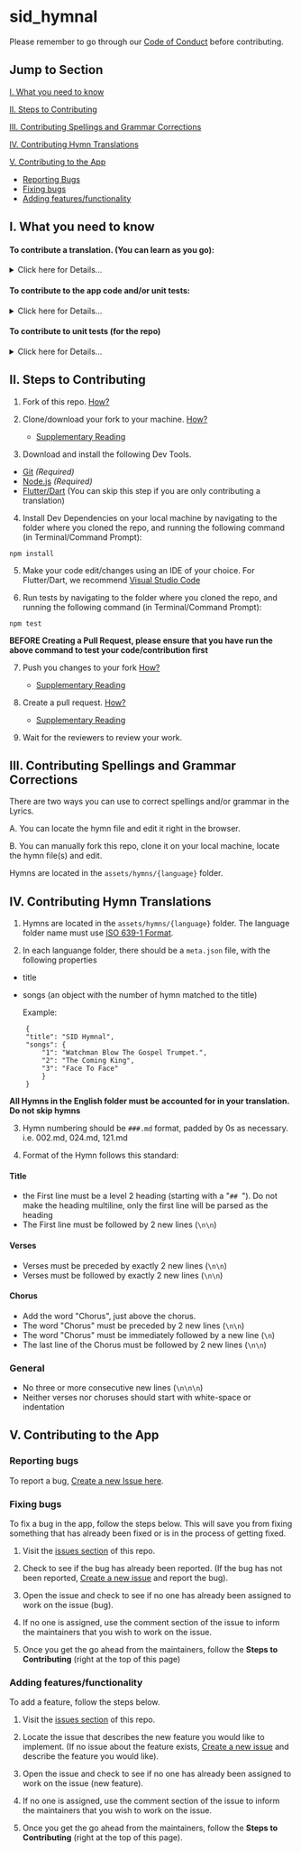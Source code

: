 # sid_hymnal 

Please remember to go through our [Code of Conduct](https://github.com/sidadventist/sid_hymnal/blob/master/CODE_OF_CONDUCT.md) before contributing. 
## Jump to Section

[I. What you need to know](#i-what-you-need-to-know)

[II. Steps to Contributing](#ii-steps-to-contributing)

[III. Contributing Spellings and Grammar Corrections](#iii-contributing-spellings-and-grammar-corrections)

[IV. Contributing Hymn Translations](#iv-contributing-hymn-translations)

[V. Contributing to the App](#v-contributing-to-the-app)

  - [Reporting Bugs](#reporting-bugs)
  - [Fixing bugs]("fixing-bugs)
  - [Adding features/functionality](#adding-featuresfunctionality)


## I. What you need to know


#### To contribute a translation. (You can learn as you go):

<details>
    <summary>Click here for Details...</summary>


1. Git *(Minimal)* [Tutorial](https://guides.github.com/introduction/git-handbook/)
2. Markdown *(Minimal)* [Tutorial](https://guides.github.com/features/mastering-markdown/)
3. JSON *(Minimal)* [Tutorial](https://www.w3schools.com/js/js_json_intro.asp)

</details>

#### To contribute to the app code and/or unit tests:   
<details>
    <summary>Click here for Details...</summary>
    
    
1. Git *(Proficient)* [Tutorial](https://guides.github.com/introduction/git-handbook/)
2. Markdown *(Minimal)* [Tutorial](https://guides.github.com/features/mastering-markdown/)
3. JSON *(Proficient)* [Tutorial](https://www.w3schools.com/js/js_json_intro.asp)
4. Dart/Flutter. *(Proficient or Expert)* [Tutorial](https://flutter.dev/docs/reference/tutorials)
5. Node.js *(Proficient)* [Tutorial](https://www.w3schools.com/nodejs/)
6. Be familiar with [Android Studio](https://developer.android.com/studio)
7. Be familiar with [XCode](https://developer.apple.com/xcode/)

Good to also know:

8. [Java](https://www.java.com/)
9. [Kotlin](https://kotlinlang.org/)
10. [Objective-C](https://developer.apple.com/library/archive/documentation/Cocoa/Conceptual/ProgrammingWithObjectiveC/Introduction/Introduction.html)
11. [Swift](https://developer.apple.com/swift/)

</details>


    
#### To contribute to unit tests (for the repo)
<details>
    <summary>Click here for Details...</summary>
  
  
1. Git *(Proficient)* [Tutorial](https://guides.github.com/introduction/git-handbook/)
2. Markdown *(Minimal)* [Tutorial](https://guides.github.com/features/mastering-markdown/)
3. JSON *(Proficient)* [Tutorial](https://www.w3schools.com/js/js_json_intro.asp)
4. YAML *(Minimal)* [Tutorial](https://yaml.org/)
5. Node.js *(Proficient)* [Tutorial](https://www.w3schools.com/nodejs/)
5. Jasmine *(Proficient)* [Link](https://jasmine.github.io/pages/getting_started.html)

</details>

## II. Steps to Contributing

1. Fork of this repo. [How?](https://guides.github.com/activities/forking/#fork) 

2. Clone/download your fork to your machine. [How?](https://guides.github.com/activities/forking/#clone) 
    - [Supplementary Reading](https://help.github.com/en/github/creating-cloning-and-archiving-repositories/cloning-a-repository)

3. Download and install the following Dev Tools.
  - [Git](https://git-scm.com/downloads) *(Required)*
  - [Node.js](https://nodejs.org/en/download/) *(Required)*
  - [Flutter/Dart](https://flutter.dev/docs/get-started/install) (You can skip this step if you are only contributing a translation)

4. Install Dev Dependencies on your local machine by navigating to the folder where you cloned the repo, and running the following command (in Terminal/Command Prompt):

```
npm install
```

5. Make your code edit/changes using an IDE of your choice. For Flutter/Dart, we recommend [Visual Studio Code](https://code.visualstudio.com/)

6. Run tests by navigating to the folder where you cloned the repo, and running the following command  (in Terminal/Command Prompt): 

```
npm test
``` 
   **BEFORE Creating a Pull Request, please ensure that you have run the above command to test your code/contribution first**

7. Push you changes to your fork [How?](https://guides.github.com/activities/forking/#making-changes)

    - [Supplementary Reading](https://help.github.com/en/github/using-git/pushing-commits-to-a-remote-repository)

8. Create a pull request. [How?](https://guides.github.com/activities/forking/#making-a-pull-request)

    - [Supplementary Reading](https://help.github.com/en/github/collaborating-with-issues-and-pull-requests/creating-a-pull-request-from-a-fork)

9. Wait for the reviewers to review your work.

## III. Contributing Spellings and Grammar Corrections

There are two ways you can use to correct spellings and/or grammar in the Lyrics.

A. You can locate the hymn file and edit it right in the browser.

B. You can manually fork this repo, clone it on your local machine, locate the hymn file(s) and edit.

Hymns are located in the `assets/hymns/{language}` folder.

## IV. Contributing Hymn Translations

1. Hymns are located in the `assets/hymns/{language}` folder. The language folder name must use [ISO 639-1 Format](https://en.wikipedia.org/wiki/List_of_ISO_639-1_codes).

2. In each languange folder, there should be a `meta.json` file, with the following properties
  - title
  - songs (an object with the number of hymn matched to the title)
  
    Example:
```
    {
    "title": "SID Hymnal",
    "songs": {
        "1": "Watchman Blow The Gospel Trumpet.",
        "2": "The Coming King",
        "3": "Face To Face"
        }
    }
```

**All Hymns in the English folder must be accounted for in your translation. Do not skip hymns**

3. Hymn numbering should be `###.md` format, padded by 0s as necessary. i.e. 002.md, 024.md, 121.md

4. Format of the Hymn follows this standard:

  #### Title
  - the First line must be a level 2 heading (starting with a "`## `"). Do not make the heading multiline, only the first line will be parsed as the heading
  - The First line must be followed by 2 new lines (`\n\n`)

  #### Verses
  - Verses must be preceded by exactly 2 new lines (`\n\n`)
  - Verses must be followed by exactly 2 new lines (`\n\n`)

  #### Chorus
  - Add the word "Chorus", just above the chorus.
  - The word "Chorus" must be preceded by 2 new lines (`\n\n`)
  - The word "Chorus" must be immediately followed by a new line (`\n`)
  - The last line of the Chorus must be followed by 2 new lines (`\n\n`)

  ### General 
  - No three or more consecutive new lines (`\n\n\n`)
  - Neither verses nor choruses should start with white-space or indentation


## V. Contributing to the App

### Reporting bugs
To report a bug, [Create a new Issue here](https://github.com/sidadventist/sid_hymnal/issues/new?assignees=&labels=&template=bug_report.md&title=).

### Fixing bugs
To fix a bug in the app, follow the steps below. This will save you from fixing something that has already been fixed or is in the process of getting fixed.

1. Visit the [issues section](https://github.com/sidadventist/sid_hymnal/issues) of this repo. 

2. Check to see if the bug has already been reported. (If the bug has not been reported, [Create a new issue](https://github.com/sidadventist/sid_hymnal/issues/new?assignees=&labels=&template=bug_report.md&title=) and report the bug).

3. Open the issue and check to see if no one has already been assigned to work on the issue (bug).

4. If no one is assigned, use the comment section of the issue to inform the maintainers that you wish to work on the issue. 

5. Once you get the go ahead from the maintainers, follow the **Steps to Contributing** (right at the top of this page)

### Adding features/functionality
To add a feature, follow the steps below.

1. Visit the [issues section](https://github.com/sidadventist/sid_hymnal/issues) of this repo. 

2. Locate the issue that describes the new feature you would like to implement. (If no issue about the feature exists, [Create a new issue](https://github.com/sidadventist/sid_hymnal/issues/new?assignees=&labels=&template=feature_request.md&title=) and describe the feature you would like).

3. Open the issue and check to see if no one has already been assigned to work on the issue (new feature).

4. If no one is assigned, use the comment section of the issue to inform the maintainers that you wish to work on the issue. 

5. Once you get the go ahead from the maintainers, follow the **Steps to Contributing** (right at the top of this page).
